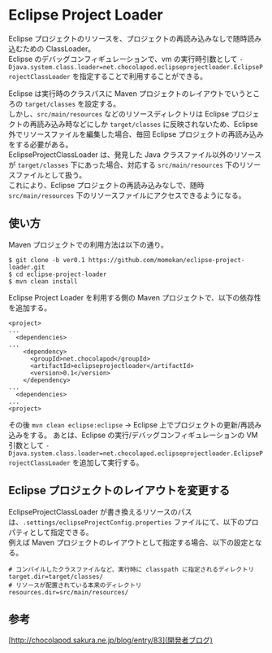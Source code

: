 
# Eclipse Project Loader

Eclipse プロジェクトのリソースを、プロジェクトの再読み込みなしで随時読み込むための ClassLoader。  
Eclipse のデバッグコンフィギュレーションで、vm の実行時引数として `-Djava.system.class.loader=net.chocolapod.eclipseprojectloader.EclipseProjectClassLoader` を指定することで利用することができる。  
 
Eclipse は実行時のクラスパスに Maven プロジェクトのレイアウトでいうところの `target/classes` を設定する。  
しかし、`src/main/resources` などのリソースディレクトリは Eclipse プロジェクトの再読み込み時などにしか `target/classes` に反映されないため、Eclipse 外でリソースファイルを編集した場合、毎回 Eclipse プロジェクトの再読み込みをする必要がある。  
EclipseProjectClassLoader は、発見した Java クラスファイル以外のリソースが `target/classes` 下にあった場合、対応する `src/main/resources` 下のリソースファイルとして扱う。  
これにより、Eclipse プロジェクトの再読み込みなしで、随時 `src/main/resources` 下のリソースファイルにアクセスできるようになる。 

## 使い方

Maven プロジェクトでの利用方法は以下の通り。

    $ git clone -b ver0.1 https://github.com/momokan/eclipse-project-loader.git
    $ cd eclipse-project-loader
    $ mvn clean install

Eclipse Project Loader を利用する側の Maven プロジェクトで、以下の依存性を追加する。

    <project>
    ...
      <dependencies>
    ...
        <dependency>
          <groupId>net.chocolapod</groupId>
          <artifactId>eclipseprojectloader</artifactId>
          <version>0.1</version>
        </dependency>
    ...
      <dependencies>
    ...
    <project>

その後 `mvn clean eclipse:eclipse` → Eclipse 上でプロジェクトの更新/再読み込みをする。
あとは、Eclipse の実行/デバッグコンフィギュレーションの VM 引数として `-Djava.system.class.loader=net.chocolapod.eclipseprojectloader.EclipseProjectClassLoader` を追加して実行する。

## Eclipse プロジェクトのレイアウトを変更する

EclipseProjectClassLoader が書き換えるリソースのパスは、`.settings/eclipseProjectConfig.properties` ファイルにて、以下のプロパティとして指定できる。  
例えば Maven プロジェクトのレイアウトとして指定する場合、以下の設定となる。  

    # コンパイルしたクラスファイルなど、実行時に classpath に指定されるディレクトリ
    target.dir=target/classes/
    # リソースが配置されている本来のディレクトリ
    resources.dir=src/main/resources/

## 参考

  [http://chocolapod.sakura.ne.jp/blog/entry/83](開発者ブログ)

 
